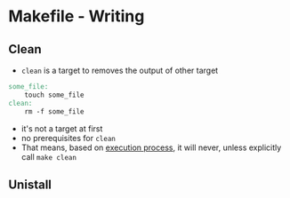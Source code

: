 # Makefile - Writing

## Clean

- `clean` is a target to removes the output of other target

```makefile
some_file:
    touch some_file
clean:
    rm -f some_file
```

- it's not a target at first
- no prerequisites for `clean`
- That means, based on [execution process](makefile-execution-process.md), it will never, unless explicitly call `make clean`

## Unistall



